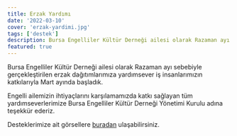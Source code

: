 ```yaml
---
title: Erzak Yardımı
date: '2022-03-10'
cover: 'erzak-yardimi.jpg'
tags: ['destek']
description: Bursa Engelliler Kültür Derneği ailesi olarak Razaman ayı sebebiyle gerçekleştirilen erzak dağıtımlarımıza yardımsever iş insanlarımızın katkılarıyla Mart ayında başladık.
featured: true
---
```


Bursa Engelliler Kültür Derneği ailesi olarak Razaman ayı sebebiyle gerçekleştirilen erzak dağıtımlarımıza yardımsever iş insanlarımızın katkılarıyla Mart ayında başladık.

Engelli ailemizin ihtiyaçlarını karşılamamızda katkı sağlayan tüm yardımseverlerimize Bursa Engelliler Kültür Derneği Yönetimi Kurulu adına teşekkür ederiz.

Desteklerimize ait görsellere <a href="https://photos.app.goo.gl/YJrPKJi819PseCKo6" target="_blank" rel="noopener noreferrer">buradan</a> ulaşabilirsiniz.

